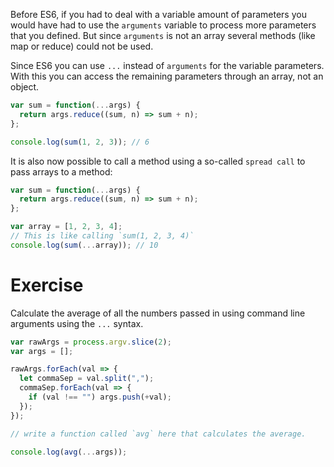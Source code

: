 Before ES6, if you had to deal with a variable amount of parameters you would have had to use the `arguments` variable to process more parameters that you defined. But since `arguments` is not an array several methods (like map or reduce) could not be used.

Since ES6 you can use `...` instead of `arguments` for the variable parameters. With this you can access the remaining parameters through an array, not an object.

```javascript
var sum = function(...args) {
  return args.reduce((sum, n) => sum + n);
};

console.log(sum(1, 2, 3)); // 6
```

It is also now possible to call a method using a so-called `spread call` to pass arrays to a method:

```javascript
var sum = function(...args) {
  return args.reduce((sum, n) => sum + n);
};

var array = [1, 2, 3, 4];
// This is like calling `sum(1, 2, 3, 4)`
console.log(sum(...array)); // 10
```

# Exercise

Calculate the average of all the numbers passed in using command line arguments using the `...` syntax.

```javascript
var rawArgs = process.argv.slice(2);
var args = [];

rawArgs.forEach(val => {
  let commaSep = val.split(",");
  commaSep.forEach(val => {
    if (val !== "") args.push(+val);
  });
});

// write a function called `avg` here that calculates the average.

console.log(avg(...args));
```
